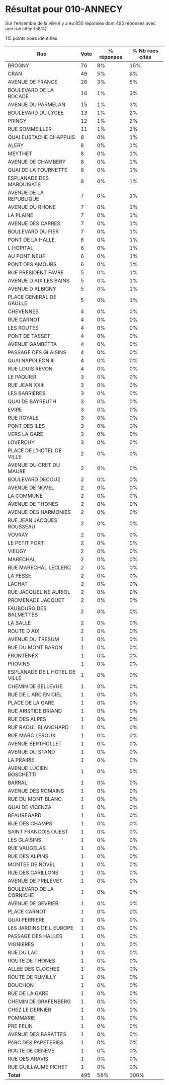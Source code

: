 # Résultat pour 010-ANNECY

Sur l'ensemble de la ville il y a eu 850 réponses dont 495 réponses avec une rue citée (58%)

115 points noirs identifiés

| Rue | Vote | % réponses | % Nb rues cités|
|-----|------|------------|----------------|
| BROGNY | 76 | 8% | 15%|
| CRAN | 49 | 5% | 9%|
| AVENUE DE FRANCE | 26 | 3% | 5%|
| BOULEVARD DE LA ROCADE | 16 | 1% | 3%|
| AVENUE DU PARMELAN | 15 | 1% | 3%|
| BOULEVARD DU LYCEE | 13 | 1% | 2%|
| PRINGY | 12 | 1% | 2%|
| RUE SOMMEILLER | 11 | 1% | 2%|
| QUAI EUSTACHE CHAPPUIS | 8 | 0% | 1%|
| ALERY | 8 | 0% | 1%|
| MEYTHET | 8 | 0% | 1%|
| AVENUE DE CHAMBERY | 8 | 0% | 1%|
| QUAI DE LA TOURNETTE | 8 | 0% | 1%|
| ESPLANADE DES MARQUISATS | 8 | 0% | 1%|
| AVENUE DE LA REPUBLIQUE | 7 | 0% | 1%|
| AVENUE DU RHONE | 7 | 0% | 1%|
| LA PLAINE | 7 | 0% | 1%|
| AVENUE DES CARRES | 7 | 0% | 1%|
| BOULEVARD DU FIER | 7 | 0% | 1%|
| PONT DE LA HALLE | 6 | 0% | 1%|
| L HOPITAL | 6 | 0% | 1%|
| AU PONT NEUF | 6 | 0% | 1%|
| PONT DES AMOURS | 6 | 0% | 1%|
| RUE PRESIDENT FAVRE | 5 | 0% | 1%|
| AVENUE D AIX LES BAINS | 5 | 0% | 1%|
| AVENUE D ALBIGNY | 5 | 0% | 1%|
| PLACE GENERAL DE GAULLE | 5 | 0% | 1%|
| CHEVENNES | 4 | 0% | 0%|
| RUE CARNOT | 4 | 0% | 0%|
| LES ROUTES | 4 | 0% | 0%|
| PONT DE TASSET | 4 | 0% | 0%|
| AVENUE GAMBETTA | 4 | 0% | 0%|
| PASSAGE DES GLAISINS | 4 | 0% | 0%|
| QUAI NAPOLEON III | 4 | 0% | 0%|
| RUE LOUIS REVON | 4 | 0% | 0%|
| LE PAQUIER | 3 | 0% | 0%|
| RUE JEAN XXIII | 3 | 0% | 0%|
| LES BARRIERES | 3 | 0% | 0%|
| QUAI DE BAYREUTH | 3 | 0% | 0%|
| EVIRE | 3 | 0% | 0%|
| RUE ROYALE | 3 | 0% | 0%|
| PONT DES ILES | 3 | 0% | 0%|
| VERS LA GARE | 3 | 0% | 0%|
| LOVERCHY | 3 | 0% | 0%|
| PLACE DE L'HOTEL DE VILLE | 2 | 0% | 0%|
| AVENUE DU CRET DU MAURE | 2 | 0% | 0%|
| BOULEVARD DECOUZ | 2 | 0% | 0%|
| AVENUE DE NOVEL | 2 | 0% | 0%|
| LA COMMUNE | 2 | 0% | 0%|
| AVENUE DE THONES | 2 | 0% | 0%|
| AVENUE DES HARMONIES | 2 | 0% | 0%|
| RUE JEAN JACQUES ROUSSEAU | 2 | 0% | 0%|
| VOVRAY | 2 | 0% | 0%|
| LE PETIT PORT | 2 | 0% | 0%|
| VIEUGY | 2 | 0% | 0%|
| MARECHAL | 2 | 0% | 0%|
| RUE MARECHAL LECLERC | 2 | 0% | 0%|
| LA PESSE | 2 | 0% | 0%|
| LACHAT | 2 | 0% | 0%|
| RUE JACQUELINE AURIOL | 2 | 0% | 0%|
| PROMENADE JACQUET | 2 | 0% | 0%|
| FAUBOURG DES BALMETTES | 2 | 0% | 0%|
| LA SALLE | 2 | 0% | 0%|
| ROUTE D AIX | 2 | 0% | 0%|
| AVENUE DU TRESUM | 1 | 0% | 0%|
| RUE DU MONT BARON | 1 | 0% | 0%|
| FRONTENEX | 1 | 0% | 0%|
| PROVINS | 1 | 0% | 0%|
| ESPLANADE DE L HOTEL DE VILLE | 1 | 0% | 0%|
| CHEMIN DE BELLEVUE | 1 | 0% | 0%|
| RUE DE L ARC EN CIEL | 1 | 0% | 0%|
| PLACE DE LA GARE | 1 | 0% | 0%|
| RUE ARISTIDE BRIAND | 1 | 0% | 0%|
| RUE DES ALPES | 1 | 0% | 0%|
| RUE RAOUL BLANCHARD | 1 | 0% | 0%|
| RUE MARC LEROUX | 1 | 0% | 0%|
| AVENUE BERTHOLLET | 1 | 0% | 0%|
| AVENUE DU STAND | 1 | 0% | 0%|
| LA PRAIRIE | 1 | 0% | 0%|
| AVENUE LUCIEN BOSCHETTI | 1 | 0% | 0%|
| BARRAL | 1 | 0% | 0%|
| AVENUE DES ROMAINS | 1 | 0% | 0%|
| RUE DU MONT BLANC | 1 | 0% | 0%|
| QUAI DE VICENZA | 1 | 0% | 0%|
| BEAUREGARD | 1 | 0% | 0%|
| RUE DES CHAMPS | 1 | 0% | 0%|
| SAINT FRANCOIS OUEST | 1 | 0% | 0%|
| LES GLAISINS | 1 | 0% | 0%|
| RUE VAUGELAS | 1 | 0% | 0%|
| RUE DES ALPINS | 1 | 0% | 0%|
| MONTEE DE NOVEL | 1 | 0% | 0%|
| RUE DES CARILLONS | 1 | 0% | 0%|
| AVENUE DE PRELEVET | 1 | 0% | 0%|
| BOULEVARD DE LA CORNICHE | 1 | 0% | 0%|
| AVENUE DE GEVRIER | 1 | 0% | 0%|
| PLACE CARNOT | 1 | 0% | 0%|
| QUAI PERRIERE | 1 | 0% | 0%|
| LES JARDINS DE L EUROPE | 1 | 0% | 0%|
| PASSAGE DES HALLES | 1 | 0% | 0%|
| VIGNIERES | 1 | 0% | 0%|
| RUE DU LAC | 1 | 0% | 0%|
| ROUTE DE THONES | 1 | 0% | 0%|
| ALLEE DES CLOCHES | 1 | 0% | 0%|
| ROUTE DE RUMILLY | 1 | 0% | 0%|
| BOUCHON | 1 | 0% | 0%|
| RUE DE LA GARE | 1 | 0% | 0%|
| CHEMIN DE GRAFENBERG | 1 | 0% | 0%|
| CHEZ LE DERNIER | 1 | 0% | 0%|
| POMMARIE | 1 | 0% | 0%|
| PRE FELIN | 1 | 0% | 0%|
| AVENUE DES BARATTES | 1 | 0% | 0%|
| PARC DES PAPETERIES | 1 | 0% | 0%|
| ROUTE DE GENEVE | 1 | 0% | 0%|
| RUE DES ARAVIS | 1 | 0% | 0%|
| RUE GUILLAUME FICHET | 1 | 0% | 0%|
| **Total** | 495 | 58% | 100%|
